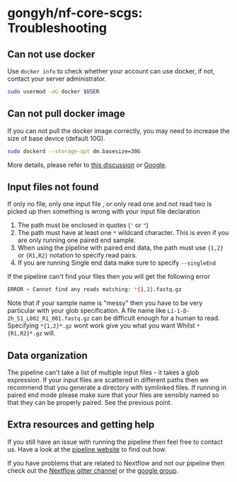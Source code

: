 # gongyh/nf-core-scgs: Troubleshooting

<!-- TODO nf-core: Change this documentation if these parameters/errors are not relevant for your workflow -->

## Can not use docker

Use `docker info` to check whether your account can use docker, if not, contact your server administrator.

```bash
sudo usermod -aG docker $USER
```

## Can not pull docker image

If you can not pull the docker image correctly, you may need to increase the size of base device (default 10G).

```bash
sudo dockerd --storage-opt dm.basesize=30G
```

More details, please refer to [this discussion](https://forums.docker.com/t/increase-container-volume-disk-size/1652) or [Google](https://www.google.com/).

## Input files not found

If only no file, only one input file , or only read one and not read two is picked up then something is wrong with your input file declaration

1. The path must be enclosed in quotes (`'` or `"`)
2. The path must have at least one `*` wildcard character. This is even if you are only running one paired end sample.
3. When using the pipeline with paired end data, the path must use `{1,2}` or `{R1,R2}` notation to specify read pairs.
4. If you are running Single end data make sure to specify `--singleEnd`

If the pipeline can't find your files then you will get the following error

```bash
ERROR ~ Cannot find any reads matching: *{1,2}.fastq.gz
```

Note that if your sample name is "messy" then you have to be very particular with your glob specification. A file name like `L1-1-D-2h_S1_L002_R1_001.fastq.gz` can be difficult enough for a human to read. Specifying `*{1,2}*.gz` wont work give you what you want Whilst `*{R1,R2}*.gz` will.

## Data organization

The pipeline can't take a list of multiple input files - it takes a glob expression. If your input files are scattered in different paths then we recommend that you generate a directory with symlinked files. If running in paired end mode please make sure that your files are sensibly named so that they can be properly paired. See the previous point.

## Extra resources and getting help

If you still have an issue with running the pipeline then feel free to contact us.
Have a look at the [pipeline website](https://github.com/gongyh/nf-core-scgs) to find out how.

If you have problems that are related to Nextflow and not our pipeline then check out the [Nextflow gitter channel](https://gitter.im/nextflow-io/nextflow) or the [google group](https://groups.google.com/forum/#!forum/nextflow).
